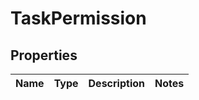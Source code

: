 

# TaskPermission


## Properties

| Name | Type | Description | Notes |
|------------ | ------------- | ------------- | -------------|



